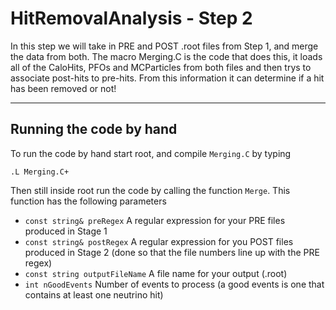 # HitRemovalAnalysis - Step 2

In this step we will take in PRE and POST .root files from Step 1, and merge the data from both.
The macro Merging.C is the code that does this, it loads all of the CaloHits, PFOs and MCParticles from both files and then trys to associate post-hits to pre-hits. From this information it can determine if a hit has been removed or not! 

----------------------------------------------------------------------------------------------------

## Running the code by hand

To run the code by hand start root, and compile `Merging.C` by typing
```
.L Merging.C+
```
Then still inside root run the code by calling the function `Merge`. This function has the following parameters
- `const string& preRegex` A regular expression for your PRE files produced in Stage 1
- `const string& postRegex` A regular expression for you POST files produced in Stage 2 (done so that the file numbers line up with the PRE regex)
- `const string outputFileName` A file name for your output (.root)
- `int nGoodEvents` Number of events to process (a good events is one that contains at least one neutrino hit)


